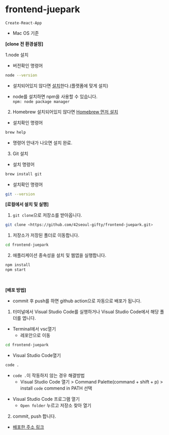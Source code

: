 # frontend-juepark
`Create-React-App`
- Mac OS 기준

**[clone 전 환경설정]**

1.node 설치

- 버전확인 명령어
```bash
node --version
```

- 설치되어있지 않다면 [설치](https://nodejs.org/ko/download/)한다.(플랫폼에 맞게 설치)

- node를 설치하면 npm을 사용할 수 있습니다.   
  `npm: node package manager`   

   
2. Homebrew 설치되어있지 않다면 [Homebrew 먼저 설치](https://github.com/Homebrew/install)   
- 설치확인 명령어
```bash
brew help
```
- 명령어 안내가 나오면 설치 완료.   

3. Git 설치   

- 설치 명령어
```bash
brew install git
```
- 설치확인 명령어
```bash
git --version
```


**[로컬에서 설치 및 실행]**

1. `git clone`으로 저장소를 받아옵니다.

```bash
git clone <https://github.com/42seoul-gifty/frontend-juepark.git>
```

1. 저장소가 저장된 폴더로 이동합니다.

```bash
cd frontend-juepark
```

2. 애플리케이션 종속성을 설치 및 웹앱을 실행합니다.

```bash
npm install
npm start
```
<br/>


**[배포 방법]**

- commit 후 push를 하면 github action으로 자동으로 배포가 됩니다.

1. 터미널에서 Visual Studio Code를 실행하거나 Visual Studio Code에서 해당 폴더를 엽니다.

* Terminal에서 vsc열기
  * 레포안으로 이동
```bash
cd frontend-juepark
```
  * Visual Studio Code열기
```bash
code .
```
- `code .`이 작동하지 않는 경우 해결방법
  - Visual Studio Code 열기 > Command Palette(command + shift + p) > install `code` commend in PATH 선택   

* Visual Studio Code 프로그램 열기
  * `Open folder` 누르고 저장소 찾아 열기  

2. commit, push 합니다.

- [배포한 주소 링크](http://gifty-juepark.s3-website.ap-northeast-2.amazonaws.com/)
